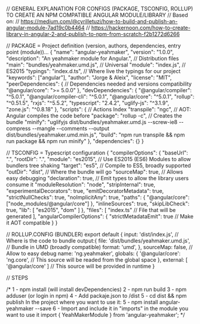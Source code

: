 // GENERAL EXPLANATION FOR CONFIGS (PACKAGE, TSCONFIG, ROLLUP) TO CREATE AN NPM COMPATIBLE ANGULAR MODULE/LIBRARY
// Based on:
// https://medium.com/@cyrilletuzi/how-to-build-and-publish-an-angular-module-7ad19c0b4464
// https://hackernoon.com/how-to-create-library-in-angular-2-and-publish-to-npm-from-scratch-f2b1272d6266

// PACKAGE = Project definition (version, authors, dependencies, entry point (module))...
{
  "name": "angular-yeahmaker",
  "version": "1.0.0",
  "description": "An yeahmaker module for Angular.",
  // Distribution files
  "main": "bundles/yeahmaker.umd.js", // Universal
  "module": "index.js", // ES2015
  "typings": "index.d.ts", // Where live the typings for our project
  "keywords": ["angular"],
  "author": "Jorge & Aleix",
  "license": "MIT",
  "peerDependencies": { // Dependencies needed and versions compatibility
    "@angular/core": ">= 5.0.0"
  },
  "devDependencies": {
    "@angular/compiler": "^5.0.1",
    "@angular/compiler-cli": "^5.0.1",
    "@angular/core": "^5.0.1",
    "rollup": "^0.51.5",
    "rxjs": "^5.5.2",
    "typescript": "2.4.2",
    "uglify-js": "^3.1.9",
    "zone.js": "^0.8.18"
  },
  "scripts": { // Actions Index
    "transpile": "ngc", // AOT: Angular compiles the code before
    "package": "rollup -c", // Creates the bundle
    "minify": "uglifyjs dist/bundles/yeahmaker.umd.js --screw-ie8 --compress --mangle --comments --output dist/bundles/yeahmaker.umd.min.js",
    "build": "npm run transpile && npm run package && npm run minify"
  },
  "dependencies": {}
}

// TSCONFIG = Typescript configuration
{
  "compilerOptions": {
    "baseUrl": ".",
    "rootDir": ".",
    "module": "es2015", // Use ES2015 (ES6) Modules to allow bundlers tree shaking 
    "target": "es5", // Compile to ES5, broadly supported
    "outDir": "dist", // Where the bundle will go
    "sourceMap": true, // Allows easy debugging
    "declaration": true, // Emit types to allow the library users consume it
    "moduleResolution": "node",
    "stripInternal": true,
    "experimentalDecorators": true,
    "emitDecoratorMetadata": true, 
    "strictNullChecks": true,
    "noImplicitAny": true,
    "paths": {
      "@angular/core": ["node_modules/@angular/core"]
    },
    "inlineSources": true,
    "skipLibCheck": true,
    "lib": [
      "es2015", 
      "dom"
    ]
  },
  "files": [
    "index.ts" // File that will be generated
  ],
  "angularCompilerOptions": {
    "strictMetadataEmit": true // Make it AOT compatible
  }
}

// ROLLUP.CONFIG (BUNDLER)
export default {
  input: 'dist/index.js', // Where is the code to bundle
  output:{
      file: 'dist/bundles/yeahmaker.umd.js', // Bundle in UMD (broadly compatible)
      format: 'umd',
  },
  sourceMap: false, // Allow to easy debug
  name: 'ng.yeahmaker',
  globals: {
    '@angular/core': 'ng.core', // This source will be readed from the global space
  },
  external: [ '@angular/core' ] // This source will be provided in runtime
}

// STEPS

/* 
1 - npm install (will install devDependencies)
2 - npm run build
3 - npm adduser (or login in npm)
4 - Add packaje.json to /dist
5 - cd dist && npm publish
In the project where you want to use it:
5 - npm install angular-yeahmaker --save
6 - Import and include it in "imports" in the module you want to use it
    import { YeahMakerModule } from 'angular-yeahmaker';
*/

